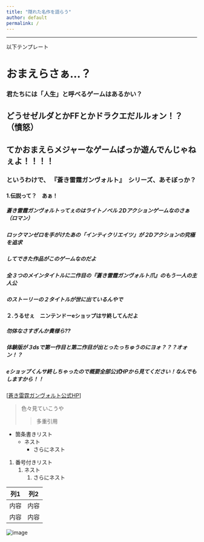 ```yaml
---
title: "隠れた名作を語らう"
author: default
permalink: /
---
```







---

以下テンプレート

# おまえらさぁ…？
### 君たちには「人生」と呼べるゲームはあるかい？
## どうせゼルダとかFFとかドラクエだルルォン！？（憤怒）
## てかおまえら**メジャーなゲームばっか遊んでんじゃねぇよ！！！！**
### というわけで、 **『蒼き雷霆ガンヴォルト』**　シリーズ、あそぼっか？

#### 1.伝説って？　あぁ！

##### 蒼き雷霆ガンヴォルトってぇのはライトノベル２Dアクションゲームなのさぁ（ロマン）
##### ロックマンゼロを手がけたあの「インティクリエイツ」が２Dアクションの究極を追求
##### してできた作品がこのゲームなのだよ
##### 全３つのメインタイトルに二作目の『蒼き雷霆ガンヴォルト爪』のもう一人の主人公
##### のストーリーの２タイトルが世に出ているんやで

#### ２.うるせぇ　ニンテンドーeショップはサ終してんだよ

##### 勿体なさすぎんか貴様ら??
##### 体験版が３dsで第一作目と第二作目が出とったっちゅうのにヨォ？？？オォン！？
##### eショップくんサ終しちゃったので概要全部公式HPから見てください！なんでもしますから！！　　
[[蒼き雷霆ガンヴォルト公式HP](http://gunvolt.com/)]


> 色々見ていこうや
>> 多重引用


- 箇条書きリスト
  - ネスト
    - さらにネスト


1. 番号付きリスト
   1. ネスト
      1. さらにネスト


| 列1  | 列2  |
|-----|-----|
| 内容  | 内容  |
| 内容  | 内容  |

![image](/GHPages_WebSite/assets/images/logo-150.png)
